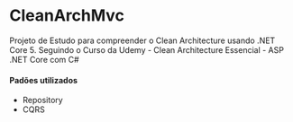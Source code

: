 # CleanArchMvc

Projeto de Estudo para compreender o Clean Architecture usando .NET Core 5. 
Seguindo o Curso da Udemy - Clean Architecture Essencial - ASP .NET Core com C#

<h4>Padões utilizados</h4>
<ul>
  <li>Repository</li>
  <li>CQRS</li>
</ul>

